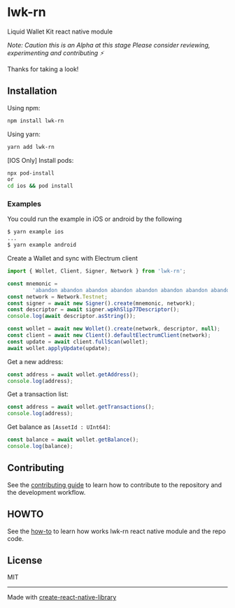 # lwk-rn

Liquid Wallet Kit react native module

_Note: Caution this is an Alpha at this stage
Please consider reviewing, experimenting and contributing ⚡️_

Thanks for taking a look!

## Installation

Using npm:

```sh
npm install lwk-rn
```

Using yarn:

```sh
yarn add lwk-rn
```

[IOS Only] Install pods:

```bash
npx pod-install
or
cd ios && pod install
```

### Examples

You could run the example in iOS or android by the following
```sh
$ yarn example ios
...
$ yarn example android
```

Create a Wallet and sync with Electrum client

```js
import { Wollet, Client, Signer, Network } from 'lwk-rn';

const mnemonic =
        'abandon abandon abandon abandon abandon abandon abandon abandon abandon abandon abandon about';
const network = Network.Testnet;
const signer = await new Signer().create(mnemonic, network);
const descriptor = await signer.wpkhSlip77Descriptor();
console.log(await descriptor.asString());

const wollet = await new Wollet().create(network, descriptor, null);
const client = await new Client().defaultElectrumClient(network);
const update = await client.fullScan(wollet);
await wollet.applyUpdate(update);
```

Get a new address:
```js
const address = await wollet.getAddress();
console.log(address);
```

Get a transaction list:
```js
const address = await wollet.getTransactions();
console.log(address);
```

Get balance as `[AssetId : UInt64]`:
```js
const balance = await wollet.getBalance();
console.log(balance);
```

## Contributing

See the [contributing guide](CONTRIBUTING.md) to learn how to contribute to the repository and the development workflow.

## HOWTO

See the [how-to](HOW-TO.md) to learn how works lwk-rn react native module and the repo code.

## License

MIT

---

Made with [create-react-native-library](https://github.com/callstack/react-native-builder-bob)
